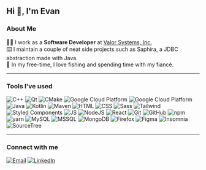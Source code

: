 <h2 align="left"> Hi 👋, I'm Evan  </h2>

<h3 align="left">About Me</h3>

<p align="left">
  👨‍💻 I work as a <strong>Software Developer</strong> at <a href="http://valorsystems.com"> Valor Systems, Inc.</a>
  <br>
    ⌨️  I maintain a couple of neat side projects such as <a>Saphira</a>, a JDBC abstraction made with Java.
  <br>
  🔭 In my free-time, I love fishing and spending time with my fiancé.
</p>

<hr>

<h3>Tools I've used</h3>
<p>
  <img alt="C++" src="https://img.shields.io/badge/-C++-00599C?style=flat-square&logo=C%2B%2B&logoColor=white" />
  <img alt="Qt" src="https://img.shields.io/badge/-Qt-41CD52?style=flat-square&logo=qt&logoColor=white" /> 
  <img alt="CMake" src="https://img.shields.io/badge/-CMake-064F8C?style=flat-square&logo=Cmake&logoColor=white" />
  <img alt="Google Cloud Platform" src="https://img.shields.io/badge/-Google_Cloud_Platform-1a73e8?style=flat-square&logo=google-cloud&logoColor=white" />
  <img alt="Google Cloud Platform" src="https://img.shields.io/badge/-Google_Cloud_Platform-1a73e8?style=flat-square&logo=google-cloud&logoColor=white" />
  <img alt="Java" src="https://img.shields.io/badge/-Java-00599C?style=flat-square&logo=BuyMeACoffee&logoColor=white" />
  <img alt="Kotlin" src="https://img.shields.io/badge/-Kotlin-7F52FF?style=flat-square&logo=kotlin&logoColor=white" />
  <img alt="Maven" src="https://img.shields.io/badge/-Apache%20Maven-C71A36?style=flat-square&logo=ApacheMaven&logoColor=white" />
  <img alt="HTML" src="https://img.shields.io/badge/-HTML5-E34F26?style=flat-square&logo=html5&logoColor=white" />
  <img alt="CSS" src="https://img.shields.io/badge/-CSS3-1572B6?style=flat-square&logo=css3&logoColor=white" />
  <img alt="Sass" src="https://img.shields.io/badge/-SASS-CC6699?style=flat-square&logo=sass&logoColor=white" />
  <img alt="Tailwind" src="https://img.shields.io/badge/-TailwindCSS-06B6D4?style=flat-square&logo=tailwindcss&logoColor=white" />
  <img alt="Styled Components" src="https://img.shields.io/badge/-Styled_Components-db7092?style=flat-square&logo=styled-components&logoColor=white" />
  <img alt="JS" src="https://img.shields.io/badge/-JavaScript-F7DF1E?style=flat-square&logo=javascript&logoColor=white" />
  <img alt="NodeJS" src="https://img.shields.io/badge/-Node.JS-339933?style=flat-square&logo=Node.js&logoColor=white" />
  <img alt="React" src="https://img.shields.io/badge/-React-61DAFB?style=flat-square&logo=react&logoColor=white" />


  <img alt="Git" src="https://img.shields.io/badge/-Git-F05032?style=flat-square&logo=git&logoColor=white" />
  <img alt="GitHub" src="https://img.shields.io/badge/-GitHub-181717?style=flat-square&logo=github&logoColor=white" />

  <img alt="npm" src="https://img.shields.io/badge/-NPM-CB3837?style=flat-square&logo=npm&logoColor=white" />
  <img alt="yarn" src="https://img.shields.io/badge/-Yarn-2C8EBB?style=flat-square&logo=yarn&logoColor=white" />

  <img alt="MySQL" src="https://img.shields.io/badge/-MySQL-4479A1?style=flat-square&logo=mysql&logoColor=white" />
  <img alt="MSSQL" src="https://img.shields.io/badge/-Microsoft%20SQL%20Server-CC2927?style=flat-square&logo=MicrosoftSQLServer&logoColor=white" />
  <img alt="MongoDB" src="https://img.shields.io/badge/-MongoDB-13aa52?style=flat-square&logo=mongodb&logoColor=white" />

  <img alt="Firefox" src="https://img.shields.io/badge/-Firefox%20Developer%20Edition-FF7139?style=flat-square&logo=firefox&logoColor=white" />
  <img alt="Figma" src="https://img.shields.io/badge/-Figma-F24E1E?style=flat-square&logo=figma&logoColor=white" />
  <img alt="Insomnia" src="https://img.shields.io/badge/-Insomnia-4000BF?style=flat-square&logo=insomnia&logoColor=white" />
  <img alt="SourceTree" src="https://img.shields.io/badge/-SourceTree-0052CC?style=flat-square&logo=sourcetree&logoColor=white" />
</p>

<hr>

<h3>Connect with me</h3>

<p align="left">
  <a href="https://www.linkedin.com/in/evan-wright-6b6130194/"
    ><img alt="Email" src="https://img.shields.io/badge/-Email-EA4335?style=flat-square&logo=gmail&logoColor=white" /></a>
  <a href="mailto:evanwright35@gmail.com" target="_blank"
    ><img alt="LinkedIn" src="https://img.shields.io/badge/-LinkedIn-0A66C2?style=flat-square&logo=LinkedIn&logoColor=white" /></a>
</p>

